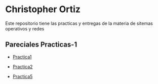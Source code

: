 # Christopher Ortiz 

Este repositorio tiene las practicas y entregas de la materia de sitemas operativos y redes

## Pareciales Practicas-1

- [Practica1](./Datos.md)

 
- [Practica2](./Tarea1.md)


- [Practica5](https://github.com/ChristopherOrtiz69/Practica4)